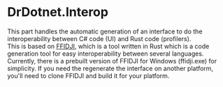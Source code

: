 # DrDotnet.Interop

This part handles the automatic generation of an interface to do the interoperability between C# code (UI) and Rust code (profilers).   
This is based on [FFIDJI](https://github.com/ogxd/ffidji), which is a tool written in Rust which is a code generation tool for easy interoperability between several languages.   
Currently, there is a prebuilt version of FFIDJI for Windows (ffidji.exe) for simplicity. If you need the regenerate the interface on another platform, you'll need to clone FFIDJI and build it for your platform.